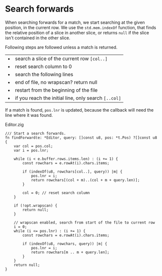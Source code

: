 # Search forwards

When searching forwards for a match, we start searching at the given position,
in the current row. We use the `std.mem.indexOf` function, that finds the
relative position of a slice in another slice, or returns `null` if the slice
isn't contained in the other slice.

Following steps are followed unless a match is returned.

<div class="numbered-table">

| | |
|-|-|
| • | search a slice of the current row `[col..]` |
| • | reset search column to 0 |
| • | search the following lines |
| • | end of file, no wrapscan? return null |
| • | restart from the beginning of the file |
| • | if you reach the initial line, only search `[..col]` |
</div>

If a match is found, `pos.lnr` is updated, because the callback will need the
line where it was found.

<div class="code-title">Editor.zig</div>

```zig
/// Start a search forwards.
fn findForward(e: *Editor, query: []const u8, pos: *t.Pos) ?[]const u8 {
    var col = pos.col;
    var i = pos.lnr;

    while (i < e.buffer.rows.items.len) : (i += 1) {
        const rowchars = e.rowAt(i).chars.items;

        if (indexOf(u8, rowchars[col..], query)) |m| {
            pos.lnr = i;
            return rowchars[(col + m)..(col + m + query.len)];
        }

        col = 0; // reset search column
    }

    if (!opt.wrapscan) {
        return null;
    }

    // wrapscan enabled, search from start of the file to current row
    i = 0;
    while (i <= pos.lnr) : (i += 1) {
        const rowchars = e.rowAt(i).chars.items;

        if (indexOf(u8, rowchars, query)) |m| {
            pos.lnr = i;
            return rowchars[m .. m + query.len];
        }
    }
    return null;
}
```
